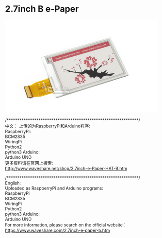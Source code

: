 ﻿# 2.7inch B e-Paper  
![2.7inch-e-Paper-B-intro.JPG](2.7inch-e-Paper-B-intro.JPG)

/**************************************************************/  
中文：
上传的为RaspberryPi和Arduino程序:  
RaspberryPi:  
    BCM2835  
    WiringPi  
    Python2  
    python3 
Arduino:  
    Arduino UNO  
更多资料请在官网上搜索:   
http://www.waveshare.net/shop/2.7inch-e-Paper-HAT-B.htm

/**************************************************************/  
English:  
Uploaded as RaspberryPi and Arduino programs:  
RaspberryPi  
    BCM2835  
    WiringPi  
    Python2  
    python3 
Arduino:  
    Arduino UNO  
For more information, please search on the official website： 
https://www.waveshare.com/2.7inch-e-paper-b.htm

